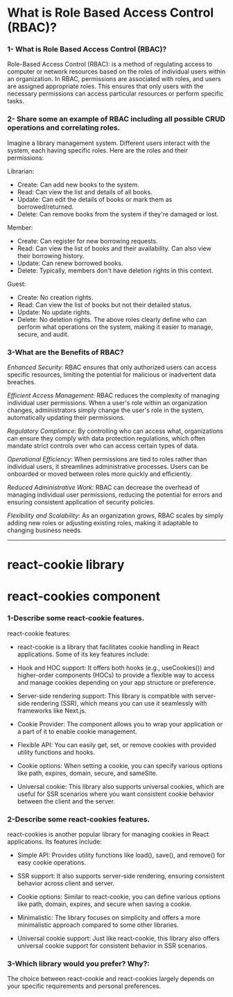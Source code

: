# What is Role Based Access Control (RBAC)?
### 1- What is Role Based Access Control (RBAC)?

Role-Based Access Control (RBAC): is a method of regulating access to computer or network resources based on the roles of individual users within an organization. In RBAC, permissions are associated with roles, and users are assigned appropriate roles. This ensures that only users with the necessary permissions can access particular resources or perform specific tasks.

### 2- Share some an example of RBAC including all possible CRUD operations and correlating roles.

Imagine a library management system. Different users interact with the system, each having specific roles. Here are the roles and their permissions:

Librarian:

- Create: Can add new books to the system.
- Read: Can view the list and details of all books.
- Update: Can edit the details of books or mark them as borrowed/returned.
- Delete: Can remove books from the system if they're damaged or lost.

Member:

- Create: Can register for new borrowing requests.
- Read: Can view the list of books and their availability. Can also view their borrowing history.
- Update: Can renew borrowed books.
- Delete: Typically, members don't have deletion rights in this context.

Guest:

- Create: No creation rights.
- Read: Can view the list of books but not their detailed status.
- Update: No update rights.
- Delete: No deletion rights.
The above roles clearly define who can perform what operations on the system, making it easier to manage, secure, and audit.


### 3-What are the Benefits of RBAC?

*Enhanced Security*: RBAC ensures that only authorized users can access specific resources, limiting the potential for malicious or inadvertent data breaches.

*Efficient Access Management*: RBAC reduces the complexity of managing individual user permissions. When a user's role within an organization changes, administrators simply change the user's role in the system, automatically updating their permissions.

*Regulatory Compliance*: By controlling who can access what, organizations can ensure they comply with data protection regulations, which often mandate strict controls over who can access certain types of data.

*Operational Efficiency*: When permissions are tied to roles rather than individual users, it streamlines administrative processes. Users can be onboarded or moved between roles more quickly and efficiently.

*Reduced Administrative Work*: RBAC can decrease the overhead of managing individual user permissions, reducing the potential for errors and ensuring consistent application of security policies.


*Flexibility and Scalability*: As an organization grows, RBAC scales by simply adding new roles or adjusting existing roles, making it adaptable to changing business needs.
*** 

# react-cookie library
# react-cookies component

### 1-Describe some react-cookie features.
react-cookie features:
- react-cookie is a library that facilitates cookie handling in React applications. Some of its key features include:

- Hook and HOC support: It offers both hooks (e.g., useCookies()) and higher-order components (HOCs) to provide a flexible way to access and manage cookies depending on your app structure or preference.

- Server-side rendering support: This library is compatible with server-side rendering (SSR), which means you can use it seamlessly with frameworks like Next.js.

- Cookie Provider: The <CookiesProvider /> component allows you to wrap your application or a part of it to enable cookie management.

- Flexible API: You can easily get, set, or remove cookies with provided utility functions and hooks.

- Cookie options: When setting a cookie, you can specify various options like path, expires, domain, secure, and sameSite.

- Universal cookie: This library also supports universal cookies, which are useful for SSR scenarios where you want consistent cookie behavior between the client and the server.

### 2-Describe some react-cookies features.

react-cookies is another popular library for managing cookies in React applications. Its features include:

- Simple API: Provides utility functions like load(), save(), and remove() for easy cookie operations.

- SSR support: It also supports server-side rendering, ensuring consistent behavior across client and server.

- Cookie options: Similar to react-cookie, you can define various options like path, domain, expires, and secure when saving a cookie.

- Minimalistic: The library focuses on simplicity and offers a more minimalistic approach compared to some other libraries.

- Universal cookie support: Just like react-cookie, this library also offers universal cookie support for consistent behavior in SSR scenarios.


### 3-Which library would you prefer? Why?:

The choice between react-cookie and react-cookies largely depends on your specific requirements and personal preferences. 

